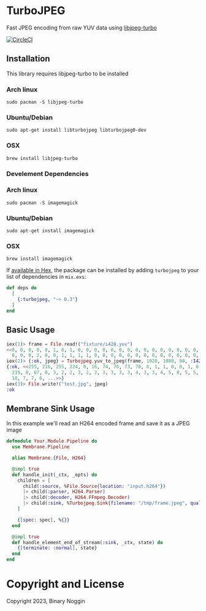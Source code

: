 # TurboJPEG

Fast JPEG encoding from raw YUV data using [libjpeg-turbo](https://libjpeg-turbo.org/)

[![CircleCI](https://circleci.com/gh/BinaryNoggin/elixir-turbojpeg/tree/master.svg?style=svg)](https://circleci.com/gh/BinaryNoggin/elixir-turbojpeg/tree/master)

## Installation

This library requires libjpeg-turbo to be installed

### Arch linux

    sudo pacman -S libjpeg-turbo

### Ubuntu/Debian

    sudo apt-get install libturbojpeg libturbojpeg0-dev

### OSX

    brew install libjpeg-turbo
    
### Develement Dependencies

### Arch linux

    sudo pacman -S imagemagick

### Ubuntu/Debian

    sudo apt-get install imagemagick

### OSX

    brew install imagemagick

If [available in Hex](https://hex.pm/packages/turbojpeg), the package can be installed
by adding `turbojpeg` to your list of dependencies in `mix.exs`:

```elixir
def deps do
  [
    {:turbojpeg, "~> 0.3"}
  ]
end
```

## Basic Usage

```elixir 
iex(1)> frame = File.read!("fixture/i420.yuv")
<<0, 0, 0, 0, 0, 1, 0, 1, 0, 0, 0, 0, 0, 0, 0, 0, 0, 0, 0, 0, 0, 0, 0, 0, 0, 0,
  0, 0, 0, 2, 0, 0, 1, 1, 1, 1, 0, 0, 0, 0, 0, 0, 0, 0, 0, 0, 0, 0, 0, 0, ...>>
iex(2)> {:ok, jpeg} = Turbojpeg.yuv_to_jpeg(frame, 1920, 1080, 90, :I420)
{:ok, <<255, 216, 255, 224, 0, 16, 74, 70, 73, 70, 0, 1, 1, 0, 0, 1, 0, 1, 0, 0, 255,
  219, 0, 67, 0, 3, 2, 2, 3, 2, 2, 3, 3, 3, 3, 4, 3, 3, 4, 5, 8, 5, 5, 4, 4, 5,
  10, 7, 7, 6, ...>>}
iex(3)> File.write!("test.jpg", jpeg)
:ok
```

## Membrane Sink Usage

In this example we'll read an H264 encoded frame and save it as a JPEG image

```elixir
defmodule Your.Module.Pipeline do
  use Membrane.Pipeline

  alias Membrane.{File, H264}

  @impl true
  def handle_init(_ctx, _opts) do
    children = [
      child(:source, %File.Source{location: "input.h264"})
      |> child(:parser, H264.Parser)
      |> child(:decoder, H264.FFmpeg.Decoder)
      |> child(:sink, %Turbojpeg.Sink{filename: "/tmp/frame.jpeg", quality: 100})
    ]

    {[spec: spec], %{}}
  end

  @impl true
  def handle_element_end_of_stream(:sink, _ctx, state) do
    {[terminate: :normal], state}
  end
end
```

# Copyright and License

Copyright 2023, Binary Noggin
